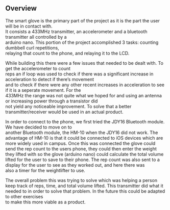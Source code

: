 ## Overview

   The smart glove is the primary part of the project as it is the part the user will be in contact with.  
It consists a 433MHz transmitter, an accelerometer and a bluetooth transmitter all controlled by a  
arduino nano.  This portion of the project accomplished 3 tasks: counting dumbbell curl repetitions,  
relaying that count to the phone, and relaying it to the LCD.

   While building this there were a few issues that needed to be dealt with.  To get the accelerometer to count  
reps an if loop was used to check if there was a significant increase in acceleration to detect if there’s movement  
and to check if there were any other recent increases in acceleration to see if it is a seperate movement.  For the  
433MHz the range was not quite what we hoped for and using an antenna or increasing power through a transistor did  
not yield any noticeable improvement.  To solve that a better transmitter/receiver would be used in an  actual product.

   In order to connect to the phone, we first tried the JDY16 Bluetooth module. We have decided to move on to  
another Bluetooth module, the HM-10 when the JDY16 did not work. The advantage of HM-10 is that it could be connected to 
iOS devices which are more widely used in campus. Once this was connected the glove could send the rep count to the users phone,
they could then enter the weight they lifted with so the glove (arduino nano) could calculate the total volume lifted for the 
user to save to their phone. The rep count was also sent to a display for the user to see as they worked out, and here there was  
also a timer for the weightlifter to use.

   The overall problem this was trying to solve which was helping a person keep track of reps, time, and total volume lifted.
This transmitter did what it needed to in order to solve that problem. In the future this could be adapted to other exercises  
to make this more viable as a product.
